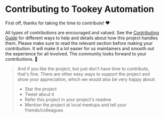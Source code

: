 <!-- omit in toc -->
# Contributing to Tookey Automation

First off, thanks for taking the time to contribute! ❤️

All types of contributions are encouraged and valued. See the [Contributing Guide](https://tookey.gitbook.io/docs/contributing/overview) for different ways to help and details about how this project handles them. Please make sure to read the relevant section before making your contribution. It will make it a lot easier for us maintainers and smooth out the experience for all involved. The community looks forward to your contributions. 🎉

> And if you like the project, but just don't have time to contribute, that's fine. There are other easy ways to support the project and show your appreciation, which we would also be very happy about:
> - Star the project
> - Tweet about it
> - Refer this project in your project's readme
> - Mention the project at local meetups and tell your friends/colleagues

